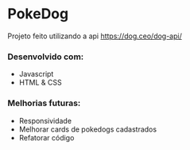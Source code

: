 # PokeDog

Projeto feito utilizando a api https://dog.ceo/dog-api/

### Desenvolvido com:

- Javascript
- HTML & CSS

### Melhorias futuras:
- Responsividade
- Melhorar cards de pokedogs cadastrados
- Refatorar código
